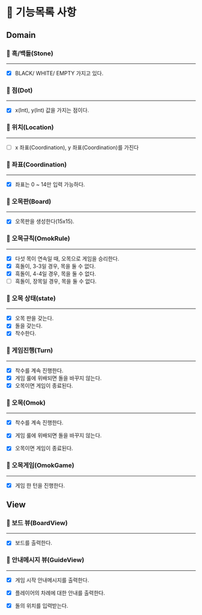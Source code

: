 # 🎯 기능목록 사항

## Domain

### 🔽 흑/백돌(Stone)

***

- [x] BLACK/ WHITE/ EMPTY 가지고 있다.

### 🔽 점(Dot)

***

- [x] x(Int), y(Int) 값을 가지는 점이다.

### 🔽 위치(Location)

***

- [ ] x 좌표(Coordination), y 좌표(Coordination)를 가진다

### 🔽 좌표(Coordination)

***

- [x] 좌표는 0 ~ 14만 입력 가능하다.

### 🔽 오목판(Board)

***

- [x] 오목판을 생성한다(15x15).

### 🔽 오목규칙(OmokRule)

***

- [x] 다섯 목이 연속일 때, 오목으로 게임을 승리한다.
- [x] 흑돌이, 3-3일 경우, 목을 둘 수 없다.
- [x] 흑돌이, 4-4일 경우, 목을 둘 수 없다.
- [ ] 흑돌이, 장목일 경우, 목을 둘 수 없다.

### 🔽 오목 상태(state)

*** 
- [x] 오목 판을 갖는다.
- [x] 돌을 갖는다.
- [x] 착수한다.

### 🔽 게임진행(Turn)

***

- [x] 착수를 계속 진행한다.
- [x] 게임 룰에 위배되면 돌을 바꾸지 않는다.
- [x] 오목이면 게임이 종료된다.

### 🔽 오목(Omok)

***

- [x] 착수를 계속 진행한다.
- [x] 게임 룰에 위배되면 돌을 바꾸지 않는다.
- [x] 오목이면 게임이 종료된다.


### 🔽 오목게임(OmokGame)

***

- [x] 게임 한 턴을 진행한다.

## View

### 🔽 보드 뷰(BoardView)

***

- [x] 보드를 출력한다.

### 🔽 안내메시지 뷰(GuideView)

***

- [x] 게임 시작 안내메시지를 출력한다.
- [x] 플레이어의 차례에 대한 안내를 출력한다.
- [x] 돌의 위치를 입력받는다.

